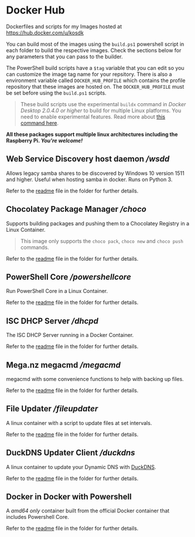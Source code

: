 # Docker Hub
Dockerfiles and scripts for my Images hosted at https://hub.docker.com/u/kosdk

You can build most of the images using the `build.ps1` powershell script in each folder to build the respective images. Check the sections below for any parameters that you can pass to the builder.

The PowerShell build scripts have a `$tag` variable that you can edit so you can customize the image tag name for your repsitory. There is also a environment variable called `DOCKER_HUB_PROFILE` which contains the profile repository that these images are hosted on. The `DOCKER_HUB_PROFILE` must be set before using the `build.ps1` scripts.

> These build scripts use the experimental `buildx` command in _Docker Desktop 2.0.4.0 or higher_ to build for multiple Linux platforms. You need to enable experimental features. Read more about [this command here](https://docs.docker.com/buildx/working-with-buildx/).

**All these packages support multiple linux architectures including the Raspberry Pi. _You're welcome!_**

## Web Service Discovery host daemon **_/wsdd_**
Allows legacy samba shares to be discovered by Windows 10 version 1511 and higher. Useful when hosting samba in docker. Runs on Python 3.

Refer to the [readme](wsdd/README.md) file in the folder for further details.

## Chocolatey Package Manager **_/choco_**
Supports building packages and pushing them to a Chocolatey Registry in a Linux Container. 

> This image only supports the `choco pack`, `choco new` and `choco push` commands.

Refer to the [readme](choco/README.md) file in the folder for further details.

## PowerShell Core **_/powershellcore_**
Run PowerShell Core in a Linux Container.

Refer to the [readme](powershellcore/README.md) file in the folder for further details.

## ISC DHCP Server **_/dhcpd_**
The ISC DHCP Server running in a Docker Container.

Refer to the [readme](dhcpd/README.md) file in the folder for further details.

## Mega.nz megacmd **_/megacmd_**
megacmd with some convenience functions to help with backing up files.

Refer to the [readme](megacmd/README.md) file in the folder for further details.

## File Updater **_/fileupdater_**
A linux container with a script to update files at set intervals.

Refer to the [readme](fileupdater/README.md) file in the folder for further details.

## DuckDNS Updater Client **_/duckdns_**
A linux container to update your Dynamic DNS with [DuckDNS](www.duckdns.org).

Refer to the [readme](duckdns/README.md) file in the folder for further details.

## Docker in Docker with Powershell
A *amd64 only* container built from the official Docker container that includes Powershell Core.

Refer to the [readme](dockerpwsh/README.md) file in the folder for further details.